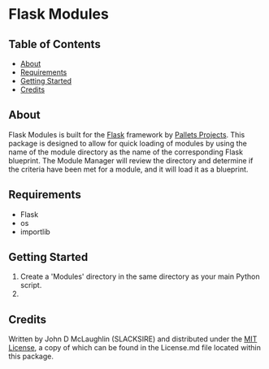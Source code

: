 # Flask Modules

## Table of Contents
- [About](#about)
- [Requirements](#requirements)
- [Getting Started](#getting-started)
- [Credits](#credits)

## About
Flask Modules is built for the [Flask](https://palletsprojects.com/projects/flask) framework by [Pallets Projects](https://palletsprojects.com/). This package is designed to allow for quick loading of modules by using the name of the module directory as the name of the corresponding Flask blueprint. The Module Manager will review the directory and determine if the criteria have been met for a module, and it will load it as a blueprint.

## Requirements
- Flask
- os
- importlib

## Getting Started
1. Create a 'Modules' directory in the same directory as your main Python script.
2. 

## Credits
Written by John D McLaughlin (SLACKSIRE) and distributed under the [MIT License](/License.md), a copy of which can be found in the License.md file located within this package.
